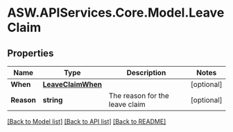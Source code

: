 # ASW.APIServices.Core.Model.LeaveClaim
## Properties

Name | Type | Description | Notes
------------ | ------------- | ------------- | -------------
**When** | [**LeaveClaimWhen**](LeaveClaimWhen.md) |  | [optional] 
**Reason** | **string** | The reason for the leave claim | [optional] 

[[Back to Model list]](../README.md#documentation-for-models) [[Back to API list]](../README.md#documentation-for-api-endpoints) [[Back to README]](../README.md)

